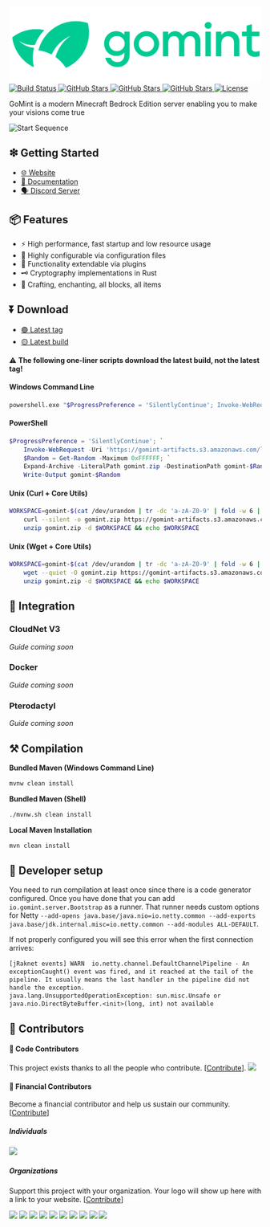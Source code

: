 <img src=".github/ASSETS/gomint-logo-with-text.svg" width="512" alt="GoMint">

<!-- BUILD BADGE -->
<a href="https://github.com/GoMint/GoMint/actions?query=workflow%3A%22Java+CI%22">
  <img alt="Build Status" src="https://github.com/GoMint/GoMint/workflows/Java%20CI/badge.svg">
</a>

<!-- STAR BADGE -->
<a href="https://github.com/GoMint/GoMint/stargazers">
  <img alt="GitHub Stars" src="https://img.shields.io/github/stars/GoMint/GoMint.svg">
</a>

<!-- ISSUES BADGE -->
<a href="https://github.com/GoMint/GoMint/issues">
  <img alt="GitHub Stars" src="https://img.shields.io/github/issues/GoMint/GoMint.svg">
</a>

<!-- VERSION BADGE -->
<a href="https://github.com/GoMint/GoMint">
  <img alt="GitHub Stars" src="https://img.shields.io/badge/version-1.0.5-green.svg">
</a>

<!-- LICENSE BADGE -->
<a href="https://opensource.org/licenses/BSD-3-Clause">
  <img alt="License" src="https://img.shields.io/badge/License-BSD%203--Clause-blue.svg">
</a>

GoMint is a modern Minecraft Bedrock Edition server enabling you to make your visions come true

![Start Sequence](https://cdn.discordapp.com/attachments/746763011875799040/798663623547158539/sNgUe2IpW6.gif)

## ❇ Getting Started
- [🌐 Website](https://gomint.io)
- [📖 Documentation](https://docs.gomint.io)
- [🗣 Discord Server](https://discord.com/invite/qC4nJVN)

## 📦 Features
- ⚡ High performance, fast startup and low resource usage
- 🔧 Highly configurable via configuration files
- 🔌 Functionality extendable via plugins
- 🗝 Cryptography implementations in Rust
- 💫 Crafting, enchanting, all blocks, all items

## ⏬ Download
- [🟢 Latest tag](https://github.com/gomint/gomint/releases/download/1.0.0-RC6/1.0.0-RC6.zip)
- [🟡 Latest build](https://gomint-artifacts.s3.amazonaws.com/latest.zip)

⚠ **The following one-liner scripts download the latest build, not the latest tag!**

#### Windows Command Line
```bash
powershell.exe "$ProgressPreference = 'SilentlyContinue'; Invoke-WebRequest -Uri 'https://gomint-artifacts.s3.amazonaws.com/latest.zip' -OutFile gomint.zip; $Random = Get-Random -Maximum 0xFFFFFF; Expand-Archive -LiteralPath gomint.zip -DestinationPath gomint-$Random; Write-Output gomint-$Random"
```

#### PowerShell
```powershell
$ProgressPreference = 'SilentlyContinue'; `
    Invoke-WebRequest -Uri 'https://gomint-artifacts.s3.amazonaws.com/latest.zip' -OutFile gomint.zip; `
    $Random = Get-Random -Maximum 0xFFFFFF; `
    Expand-Archive -LiteralPath gomint.zip -DestinationPath gomint-$Random; `
    Write-Output gomint-$Random
```

#### Unix (Curl + Core Utils)
```bash
WORKSPACE=gomint-$(cat /dev/urandom | tr -dc 'a-zA-Z0-9' | fold -w 6 | head -n 1) && \
	curl --silent -o gomint.zip https://gomint-artifacts.s3.amazonaws.com/latest.zip && \
	unzip gomint.zip -d $WORKSPACE && echo $WORKSPACE
```

#### Unix (Wget + Core Utils)
```bash
WORKSPACE=gomint-$(cat /dev/urandom | tr -dc 'a-zA-Z0-9' | fold -w 6 | head -n 1) && \
	wget --quiet -O gomint.zip https://gomint-artifacts.s3.amazonaws.com/latest.zip && \
	unzip gomint.zip -d $WORKSPACE && echo $WORKSPACE
```

## 💠 Integration
### CloudNet V3
_Guide coming soon_

### Docker
_Guide coming soon_

### Pterodactyl
_Guide coming soon_

## ⚒ Compilation
**Bundled Maven (Windows Command Line)**
```bash
mvnw clean install
```

**Bundled Maven (Shell)**
```bash
./mvnw.sh clean install
```

**Local Maven Installation**
```bash
mvn clean install
```

## 🚀 Developer setup
You need to run compilation at least once since there is a code generator configured. Once you have done that you can add `io.gomint.server.Bootstrap` as a runner. 
That runner needs custom options for Netty `--add-opens java.base/java.nio=io.netty.common --add-exports java.base/jdk.internal.misc=io.netty.common --add-modules ALL-DEFAULT`.

If not properly configured you will see this error when the first connection arrives:

```
[jRaknet events] WARN  io.netty.channel.DefaultChannelPipeline - An exceptionCaught() event was fired, and it reached at the tail of the pipeline. It usually means the last handler in the pipeline did not handle the exception.
java.lang.UnsupportedOperationException: sun.misc.Unsafe or java.nio.DirectByteBuffer.<init>(long, int) not available
```

## 👥 Contributors
#### 📝 Code Contributors
This project exists thanks to all the people who contribute. [[Contribute](CONTRIBUTING.md)].
<a href="https://github.com/GoMint/GoMint/graphs/contributors"><img src="https://opencollective.com/GoMint/contributors.svg?width=890&button=false" /></a>

#### 💸 Financial Contributors
Become a financial contributor and help us sustain our community. [[Contribute](https://opencollective.com/GoMint/contribute)]

##### Individuals
<a href="https://opencollective.com/GoMint"><img src="https://opencollective.com/GoMint/individuals.svg?width=890"></a>

##### Organizations
Support this project with your organization. Your logo will show up here with a link to your website. [[Contribute](https://opencollective.com/GoMint/contribute)]

<a href="https://opencollective.com/GoMint/organization/0/website"><img src="https://opencollective.com/GoMint/organization/0/avatar.svg"></a>
<a href="https://opencollective.com/GoMint/organization/1/website"><img src="https://opencollective.com/GoMint/organization/1/avatar.svg"></a>
<a href="https://opencollective.com/GoMint/organization/2/website"><img src="https://opencollective.com/GoMint/organization/2/avatar.svg"></a>
<a href="https://opencollective.com/GoMint/organization/3/website"><img src="https://opencollective.com/GoMint/organization/3/avatar.svg"></a>
<a href="https://opencollective.com/GoMint/organization/4/website"><img src="https://opencollective.com/GoMint/organization/4/avatar.svg"></a>
<a href="https://opencollective.com/GoMint/organization/5/website"><img src="https://opencollective.com/GoMint/organization/5/avatar.svg"></a>
<a href="https://opencollective.com/GoMint/organization/6/website"><img src="https://opencollective.com/GoMint/organization/6/avatar.svg"></a>
<a href="https://opencollective.com/GoMint/organization/7/website"><img src="https://opencollective.com/GoMint/organization/7/avatar.svg"></a>
<a href="https://opencollective.com/GoMint/organization/8/website"><img src="https://opencollective.com/GoMint/organization/8/avatar.svg"></a>
<a href="https://opencollective.com/GoMint/organization/9/website"><img src="https://opencollective.com/GoMint/organization/9/avatar.svg"></a>
